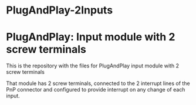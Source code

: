 # PlugAndPlay-2Inputs
# PlugAndPlay: Input module with 2 screw terminals
This is the repository with the files for PlugAndPlay input module with 2 screw terminals

That module has 2 screw terminals, connected to the 2 interrupt lines of the PnP connector and configured to provide interrupt on any change of each input.
